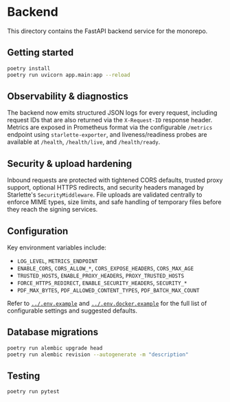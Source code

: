 # Backend

This directory contains the FastAPI backend service for the monorepo.

## Getting started

```bash
poetry install
poetry run uvicorn app.main:app --reload
```

## Observability & diagnostics

The backend now emits structured JSON logs for every request, including request IDs that are also returned via the `X-Request-ID` response header. Metrics are exposed in Prometheus format via the configurable `/metrics` endpoint using `starlette-exporter`, and liveness/readiness probes are available at `/health`, `/health/live`, and `/health/ready`.

## Security & upload hardening

Inbound requests are protected with tightened CORS defaults, trusted proxy support, optional HTTPS redirects, and security headers managed by Starlette's `SecurityMiddleware`. File uploads are validated centrally to enforce MIME types, size limits, and safe handling of temporary files before they reach the signing services.

## Configuration

Key environment variables include:

- `LOG_LEVEL`, `METRICS_ENDPOINT`
- `ENABLE_CORS`, `CORS_ALLOW_*`, `CORS_EXPOSE_HEADERS`, `CORS_MAX_AGE`
- `TRUSTED_HOSTS`, `ENABLE_PROXY_HEADERS`, `PROXY_TRUSTED_HOSTS`
- `FORCE_HTTPS_REDIRECT`, `ENABLE_SECURITY_HEADERS`, `SECURITY_*`
- `PDF_MAX_BYTES`, `PDF_ALLOWED_CONTENT_TYPES`, `PDF_BATCH_MAX_COUNT`

Refer to [`../.env.example`](../.env.example) and [`../.env.docker.example`](../.env.docker.example) for the full list of configurable settings and suggested defaults.

## Database migrations

```bash
poetry run alembic upgrade head
poetry run alembic revision --autogenerate -m "description"
```

## Testing

```bash
poetry run pytest
```
